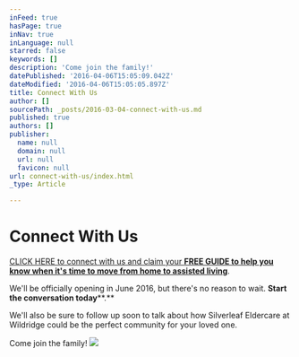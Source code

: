 ```yaml
---
inFeed: true
hasPage: true
inNav: true
inLanguage: null
starred: false
keywords: []
description: 'Come join the family!'
datePublished: '2016-04-06T15:05:09.042Z'
dateModified: '2016-04-06T15:05:05.897Z'
title: Connect With Us
author: []
sourcePath: _posts/2016-03-04-connect-with-us.md
published: true
authors: []
publisher:
  name: null
  domain: null
  url: null
  favicon: null
url: connect-with-us/index.html
_type: Article

---
```

# Connect With Us

[CLICK HERE to connect with us and claim your **FREE GUIDE to help you know when it's time to move from home to assisted living**][0]. 

We'll be officially opening in June 2016, but there's no reason to wait. **Start the conversation today****.**

We'll also be sure to follow up soon to talk about how Silverleaf Eldercare at Wildridge could be the perfect community for your loved one. 

Come join the family!
![](https://s3-us-west-2.amazonaws.com/the-grid-img/p/4cbd48ca72c8722b4ebba393a2b54b1846461057.jpg)

[0]: https://digital-tales.leadpages.co/silverleaf-eldercare-topsigns-oi/